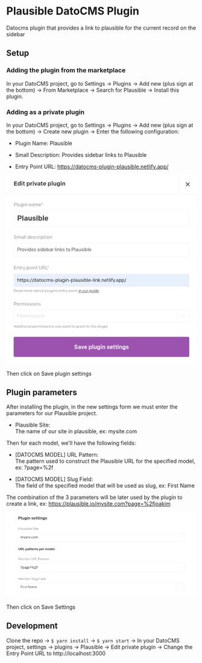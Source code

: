 # Plausible DatoCMS Plugin

Datocms plugin that provides a link to plausible for the current record on the sidebar

## Setup

### Adding the plugin from the marketplace

In your DatoCMS project, go to Settings -> Plugins -> Add new (plus sign at the bottom) -> From Marketplace -> Search for Plausible -> Install this plugin.

### Adding as a private plugin

In your DatoCMS project, go to Settings -> Plugins -> Add new (plus sign at the bottom) -> Create new plugin -> Enter the following configuration:

- Plugin Name: Plausible

- Small Description: Provides sidebar links to Plausible

- Entry Point URL: https://datocms-plugin-plausible.netlify.app/

![Plugin Settings](./docs/plugin-settings-01.png)

Then click on Save plugin settings

## Plugin parameters

After installing the plugin, in the new settings form we must enter the parameters for our Plausible project.

- Plausible Site:  
  The name of our site in plausible, ex: mysite.com

Then for each model, we'll have the following fields:

- [DATOCMS MODEL] URL Pattern:  
  The pattern used to construct the Plausible URL for the specified model, ex: ?page=%2f

- [DATOCMS MODEL] Slug Field:  
  The field of the specified model that will be used as slug, ex: First Name

The combination of the 3 parameters will be later used by the plugin to create a link, ex: https://plausible.io/mysite.com?page=%2fjoakim

![Plugin Parameters](./docs/plugin-settings-02.png)

Then click on Save Settings

## Development

Clone the repo -> `$ yarn install` -> `$ yarn start` -> In your DatoCMS project, settings -> plugins -> Plausible -> Edit private plugin -> Change the Entry Point URL to http://localhost:3000

